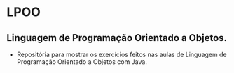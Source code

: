 # LPOO

## Linguagem de Programação Orientado a Objetos.

- Repositória para mostrar os exercícios feitos nas aulas de Linguagem de Programação Orientado a Objetos com Java.
